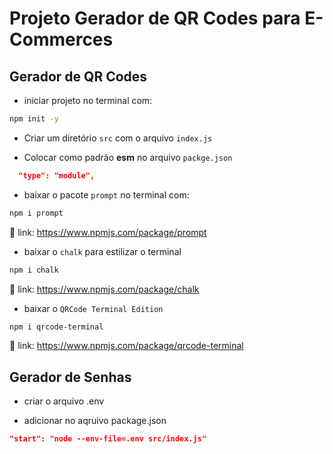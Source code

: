 # Projeto Gerador de QR Codes para E-Commerces

## Gerador de QR Codes

-  iniciar projeto no terminal com:

~~~bash
npm init -y
~~~

- Criar um diretório  ``src`` com o arquivo ``index.js``

- Colocar como padrão **esm** no arquivo ``packge.json``

~~~json
  "type": "module",
~~~
- baixar o pacote ``prompt`` no terminal com:

~~~bash
npm i prompt
~~~~

🔗 link: https://www.npmjs.com/package/prompt


- baixar o ``chalk`` para estilizar o terminal
~~~bash
npm i chalk
~~~~

🔗 link: https://www.npmjs.com/package/chalk

- baixar o ``QRCode Terminal Edition``

~~~bash
npm i qrcode-terminal
~~~~

🔗 link: https://www.npmjs.com/package/qrcode-terminal

## Gerador de Senhas

- criar o arquivo .env

-  adicionar no aqruivo package.json

~~~json
"start": "node --env-file=.env src/index.js"
~~~
